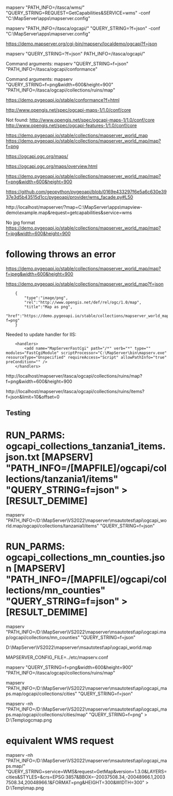 mapserv "PATH_INFO=/itasca/wms/" "QUERY_STRING=REQUEST=GetCapabilities&SERVICE=wms" -conf "C:\MapServer\apps\mapserver.config"

mapserv "PATH_INFO=/itasca/ogcapi/" "QUERY_STRING=?f=json" -conf "C:\MapServer\apps\mapserver.config"


https://demo.mapserver.org/cgi-bin/mapserv/localdemo/ogcapi?f=json

mapserv "QUERY_STRING=?f=json" PATH_INFO=/itasca/ogcapi/" 


Command arguments: mapserv "QUERY_STRING=f=json" "PATH_INFO=/itasca/ogcapi/conformance"

Command arguments: mapserv "QUERY_STRING=f=png&width=600&height=900" "PATH_INFO=/itasca/ogcapi/collections/ruins/map"

https://demo.pygeoapi.io/stable/conformance?f=html

http://www.opengis.net/spec/ogcapi-maps-1/1.0/conf/core


Not found: http://www.opengis.net/spec/ogcapi-maps-1/1.0/conf/core
http://www.opengis.net/spec/ogcapi-features-1/1.0/conf/core


https://demo.pygeoapi.io/stable/collections/mapserver_world_map
https://demo.pygeoapi.io/stable/collections/mapserver_world_map/map?f=png


https://ogcapi.ogc.org/maps/

https://ogcapi.ogc.org/maps/overview.html

https://demo.pygeoapi.io/stable/collections/mapserver_world_map/map?f=png&width=600&height=900

https://github.com/geopython/pygeoapi/blob/0169e433297f6e5a6c630e3937e3d5b43515d1cc/pygeoapi/provider/wms_facade.py#L50


http://localhost/mapserver/?map=C:\MapServer\apps\mapview-demo\example.map&request=getcapabilities&service=wms


No jpg format
https://demo.pygeoapi.io/stable/collections/mapserver_world_map/map?f=jpg&width=600&height=900
# following throws an error
https://demo.pygeoapi.io/stable/collections/mapserver_world_map/map?f=jpeg&width=600&height=900


https://demo.pygeoapi.io/stable/collections/mapserver_world_map?f=json

        {
            "type":"image/png",
            "rel":"http://www.opengis.net/def/rel/ogc/1.0/map",
            "title":"Map as png",
            "href":"https://demo.pygeoapi.io/stable/collections/mapserver_world_map/map?f=png"
        }
        


Needed to update handler for IIS:

        <handlers>
            <add name="MapServerFastCgi" path="/*" verb="*" type="" modules="FastCgiModule" scriptProcessor="C:\MapServer\bin\mapserv.exe" resourceType="Unspecified" requireAccess="Script" allowPathInfo="true" preCondition="" />
        </handlers>


http://localhost/mapserver/itasca/ogcapi/collections/ruins/map?f=png&width=600&height=900        

http://localhost/mapserver/itasca/ogcapi/collections/ruins/items?f=json&limit=10&offset=0



## Testing

# RUN_PARMS: ogcapi_collections_tanzania1_items.json.txt [MAPSERV] "PATH_INFO=/[MAPFILE]/ogcapi/collections/tanzania1/items" "QUERY_STRING=f=json" > [RESULT_DEMIME]
mapserv "PATH_INFO=/D:\MapServer\VS2022\mapserver\msautotest\api\ogcapi_world.map/ogcapi/collections/tanzania1/items" "QUERY_STRING=f=json"

# RUN_PARMS: ogcapi_collections_mn_counties.json [MAPSERV] "PATH_INFO=/[MAPFILE]/ogcapi/collections/mn_counties" "QUERY_STRING=f=json" > [RESULT_DEMIME]
mapserv "PATH_INFO=/D:\MapServer\VS2022\mapserver\msautotest\api\ogcapi.map/ogcapi/collections/mn_counties" "QUERY_STRING=f=json"

D:\MapServer\VS2022\mapserver\msautotest\api\ogcapi_world.map


MAPSERVER_CONFIG_FILE=../etc/mapserv.conf

mapserv "QUERY_STRING=f=png&width=600&height=900" "PATH_INFO=/itasca/ogcapi/collections/ruins/map"


mapserv "PATH_INFO=/D:\MapServer\VS2022\mapserver\msautotest\api\ogcapi_maps.map/ogcapi/collections/cities" "QUERY_STRING=f=json"

mapserv -nh "PATH_INFO=/D:\MapServer\VS2022\mapserver\msautotest\api\ogcapi_maps.map/ogcapi/collections/cities/map" "QUERY_STRING=f=png"  > D:\Temp\ogcmap.png

# equivalent WMS request
mapserv -nh "PATH_INFO=/D:\MapServer\VS2022\mapserver\msautotest\api\ogcapi_maps.map/" "QUERY_STRING=service=WMS&request=GetMap&version=1.3.0&LAYERS=cities&STYLES=&crs=EPSG:3857&BBOX=-20037508.34,-20048966.1,20037508.34,20048966.1&FORMAT=png&HEIGHT=300&WIDTH=300" > D:\Temp\map.png